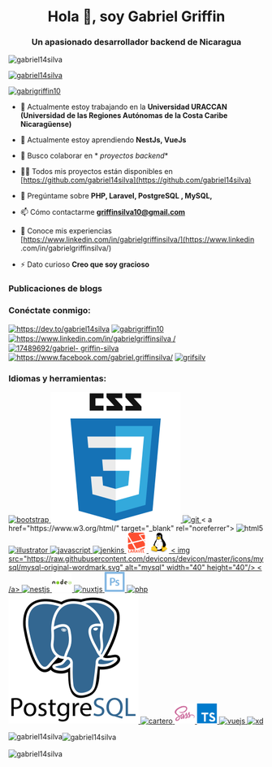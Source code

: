 <h1 align="center">Hola 👋, soy Gabriel Griffin</h1>
<h3 align="center">Un apasionado desarrollador backend de Nicaragua</h3>

<p align="left"> <img src= "https://komarev.com/ghpvc/?username=gabriel14silva&label=Profile%20views&color=0e75b6&style=flat" alt="gabriel14silva" /> </p>

<p align="left"> <a href="https: //github.com/ryo-ma/github-profile-trofeo"><img src="https://github-perfil-trofeo.vercel.app/?username=gabriel14silva" alt="gabriel14silva" /></ a> </p>

<p align="left"> <a href="https://twitter.com/gabrigriffin10" target="blank"><img src="https://img.shields.io/twitter/follow/gabrigriffin10?logo=twitter&style=for-the-badge" alt="gabrigriffin10" /></a> </p>

- 🔭 Actualmente estoy trabajando en la **Universidad URACCAN (Universidad de las Regiones Autónomas de la Costa Caribe Nicaragüense)**

- 🌱 Actualmente estoy aprendiendo **NestJs, VueJs**

- 👯 Busco colaborar en * *proyectos backend**

- 👨‍💻 Todos mis proyectos están disponibles en [https://github.com/gabriel14silva](https://github.com/gabriel14silva)

- 💬 Pregúntame sobre **PHP, Laravel, PostgreSQL , MySQL,**

- 📫 Cómo contactarme **griffinsilva10@gmail.com**

- 📄 Conoce mis experiencias [https://www.linkedin.com/in/gabrielgriffinsilva/](https://www.linkedin .com/in/gabrielgriffinsilva/)

- ⚡ Dato curioso **Creo que soy gracioso**

### Publicaciones de blogs
<!-- BLOG-POST-LIST:START -->
<!-- BLOG-POST-LIST: FIN -->

<h3 align="left">Conéctate conmigo:</h3>
<p align="left">
<a href="https://dev.to/https://dev.to/gabriel14silva" target=" blank"><img align="center" src="https://raw.githubusercontent.com/rahuldkjain/github-profile-readme-generator/master/src/images/icons/Social/devto.svg" alt=" https://dev.to/gabriel14silva" height="30" width="40" /></a>
<a href="https://twitter.com/gabrigriffin10" target="blank"><img align ="center" src="https://raw.githubusercontent.com/rahuldkjain/github-profile-readme-generator/master/src/images/icons/Social/twitter.svg" alt="gabrigriffin10" height="30 " ancho="40" /></a>
<a href="https://linkedin.com/en/https://www.linkedin.com/en/gabrielgriffinsilva/" target="blank"><img align="center" src="https:// raw.githubusercontent.com/rahuldkjain/github-profile-readme-generator/master/src/images/icons/Social/linked-in-alt.svg" alt="https://www.linkedin.com/in/gabrielgriffinsilva /" height="30" width="40" /></a>
<a href="https://stackoverflow.com/users/17489692/gabriel-griffin-silva" target="blank"><img align ="center" src="https://raw.githubusercontent.com/rahuldkjain/github-profile-readme-generator/master/src/images/icons/Social/stack-overflow.svg" alt="17489692/gabriel- griffin-silva" altura="30" ancho="40" /></a>
<a href="https://fb.com/https://www.facebook.com/gabriel.griffinsilva/" target="blank"><img align="center" src="https://raw. githubusercontent.com/rahuldkjain/github-profile-readme-generator/master/src/images/icons/Social/facebook.svg" alt="https://www.facebook.com/gabriel.griffinsilva/" height="30 " width="40" /></a>
<a href="https://instagram.com/grifsilv" target="blank"><img align="center" src="https://raw.githubusercontent .com/rahuldkjain/github-profile-readme-generator/master/src/images/icons/Social/instagram.svg" alt="grifsilv" height="30" width="40" /></a>
</ p>

<h3 align="left">Idiomas y herramientas:</h3>
<p align="left"> <a href="https://getbootstrap.com" target="_blank" rel="noreferrer"> <img src="https://raw.githubusercontent.com/devicons/devicon /master/icons/bootstrap/bootstrap-plain-wordmark.svg" alt="bootstrap" width="40" height="40"/> </a> <a href="https://www.w3schools.com /css/" target="_blank" rel="noreferrer"> <img src="https://raw.githubusercontent.com/devicons/devicon/master/icons/css3/css3-original-wordmark.svg" alt= "css3" ancho="40" altura="40"/> </a> <a href="https://git-scm.com/" target="_blank" rel="noreferrer"> <img src="https://www.vectorlogo.zone/logos/git-scm/git-scm-icon.svg" alt="git" width="40" height="40"/> </a> < a href="https://www.w3.org/html/" target="_blank" rel="noreferrer"> <img src="https://raw.githubusercontent.com/devicons/devicon/master/icons /html5/html5-original-wordmark.svg" alt="html5" width="40" height="40"/> </a> <a href="https://www.adobe.com/in/products /illustrator.html" target="_blank" rel="noreferrer"> <img src="https://www.vectorlogo.zone/logos/adobe_illustrator/adobe_illustrator-icon.svg" alt="illustrator" width="40 " altura="40"/> </a> <a href="https://developer.mozilla.org/en-US/docs/Web/JavaScript" target="_blank" rel="noreferrer"> <img src="https://raw. githubusercontent.com/devicons/devicon/master/icons/javascript/javascript-original.svg" alt="javascript" width="40" height="40"/> </a> <a href="https:// www.jenkins.io" target="_blank" rel="noreferrer"> <img src="https://www.vectorlogo.zone/logos/jenkins/jenkins-icon.svg" alt="jenkins" width=" 40" height="40"/> </a> <a href="https://laravel.com/" target="_blank" rel="noreferrer"> <img src="https://raw.githubusercontent.com/devicons/devicon/master/icons/laravel/laravel-plain-wordmark.svg" alt="laravel" width="40" height="40"/> </a> <a href="https: //www.linux.org/" target="_blank" rel="noreferrer"> <img src="https://raw.githubusercontent.com/devicons/devicon/master/icons/linux/linux-original.svg " alt="linux" width="40" height="40"/> </a> <a href="https://www.mysql.com/" target="_blank" rel="noreferrer"> < img src="https://raw.githubusercontent.com/devicons/devicon/master/icons/mysql/mysql-original-wordmark.svg" alt="mysql" width="40" height="40"/> < /a><a href="https://nestjs.com/" target="_blank" rel="noreferrer"> <img src="https://raw.githubusercontent.com/devicons/devicon/master/icons/nestjs/ nestjs-plain.svg" alt="nestjs" width="40" height="40"/> </a> <a href="https://nodejs.org" target="_blank" rel="noreferrer" > <img src="https://raw.githubusercontent.com/devicons/devicon/master/icons/nodejs/nodejs-original-wordmark.svg" alt="nodejs" width="40" height="40"/ > </a> <a href="https://nuxtjs.org/" target="_blank" rel="noreferrer"> <img src="https://www.vectorlogo.zone/logos/nuxtjs/nuxtjs-icon.svg" alt="nuxtjs" width="40" height="40"/> </a> <a href="https://www.photoshop.com/en" target="_blank" rel="noreferrer"> <img src="https://raw.githubusercontent.com/devicons/devicon/master/icons/photoshop/photoshop-line.svg" alt="photoshop" width=" 40" height="40"/> </a> <a href="https://www.php.net" target="_blank" rel="noreferrer"> <img src="https://raw. githubusercontent.com/devicons/devicon/master/icons/php/php-original.svg" alt="php" ancho="40" altura="40"/> </a> <a href="https:// www.postgresql.org" target="_blank" rel="noreferrer"> <img src="https://raw.githubusercontent.com/devicons/devicon/master/icons/postgresql/postgresql-original-wordmark.svg" alt="postgresql " ancho="40" altura="40"/> </a> <a href="https://postman.com" target="_blank" rel="noreferrer"> <img src="https:// www.vectorlogo.zone/logos/getpostman/getpostman-icon.svg" alt="cartero" width="40" height="40"/> </a> <a href="https://sass-lang. com" target="_blank" rel="noreferrer"> <img src="https://raw.githubusercontent.com/devicons/devicon/master/icons/sass/sass-original.svg"alt="sass" width="40" height="40"/> </a> <a href="https://www.typescriptlang.org/" target="_blank" rel="noreferrer"> <img src="https://raw.githubusercontent.com/devicons/devicon/master/icons/typescript/typescript-original.svg" alt="typescript" width="40" height="40"/> </a> <a href="https://vuejs.org/" target="_blank" rel="noreferrer"> <img src="https://raw.githubusercontent.com/devicons/devicon/master/icons/vuejs/ vuejs-original-wordmark.svg" alt="vuejs" width="40" height="40"/> </a> <a href="https://www.adobe.com/products/xd.html" target="_blank" rel="noreferrer"> <img src="https://cdn.worldvectorlogo.com/logos/adobe-xd.svg" alt="xd" width="40" height="40 "/> </a> </p>

<p><img align="left" src="https://github-readme-stats.vercel.app/api/top-langs?username=gabriel14silva&show_icons=true&locale=en&layout=compact" alt="gabriel14silva" /> </p>

<p> <img align="center" src="https://github-readme-stats.vercel.app/api?username=gabriel14silva&show_icons=true&locale=en" alt="gabriel14silva" /> </p>

<p><img align="center" src="https://github-readme-streak-stats.herokuapp.com/?user=gabriel14silva&" alt="gabriel14silva" /></p>

